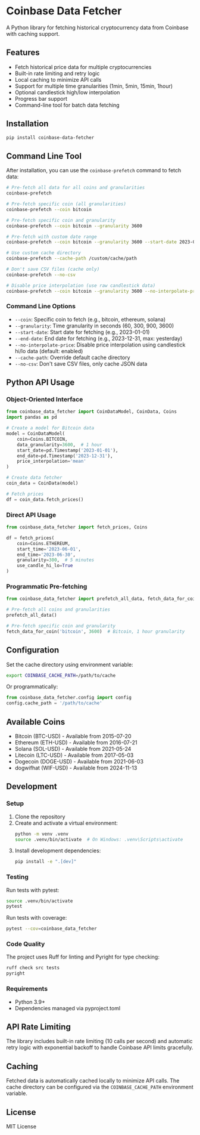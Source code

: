 # Coinbase Data Fetcher

A Python library for fetching historical cryptocurrency data from Coinbase with caching support.

## Features

- Fetch historical price data for multiple cryptocurrencies
- Built-in rate limiting and retry logic
- Local caching to minimize API calls
- Support for multiple time granularities (1min, 5min, 15min, 1hour)
- Optional candlestick high/low interpolation
- Progress bar support
- Command-line tool for batch data fetching

## Installation

```bash
pip install coinbase-data-fetcher
```

## Command Line Tool

After installation, you can use the `coinbase-prefetch` command to fetch data:

```bash
# Pre-fetch all data for all coins and granularities
coinbase-prefetch

# Pre-fetch specific coin (all granularities)
coinbase-prefetch --coin bitcoin

# Pre-fetch specific coin and granularity
coinbase-prefetch --coin bitcoin --granularity 3600

# Pre-fetch with custom date range
coinbase-prefetch --coin bitcoin --granularity 3600 --start-date 2023-01-01 --end-date 2023-12-31

# Use custom cache directory
coinbase-prefetch --cache-path /custom/cache/path

# Don't save CSV files (cache only)
coinbase-prefetch --no-csv

# Disable price interpolation (use raw candlestick data)
coinbase-prefetch --coin bitcoin --granularity 3600 --no-interpolate-price
```

### Command Line Options

- `--coin`: Specific coin to fetch (e.g., bitcoin, ethereum, solana)
- `--granularity`: Time granularity in seconds (60, 300, 900, 3600)
- `--start-date`: Start date for fetching (e.g., 2023-01-01)
- `--end-date`: End date for fetching (e.g., 2023-12-31, max: yesterday)
- `--no-interpolate-price`: Disable price interpolation using candlestick hi/lo data (default: enabled)
- `--cache-path`: Override default cache directory
- `--no-csv`: Don't save CSV files, only cache JSON data

## Python API Usage

### Object-Oriented Interface

```python
from coinbase_data_fetcher import CoinDataModel, CoinData, Coins
import pandas as pd

# Create a model for Bitcoin data
model = CoinDataModel(
    coin=Coins.BITCOIN,
    data_granularity=3600,  # 1 hour
    start_date=pd.Timestamp('2023-01-01'),
    end_date=pd.Timestamp('2023-12-31'),
    price_interpolation='mean'
)

# Create data fetcher
coin_data = CoinData(model)

# Fetch prices
df = coin_data.fetch_prices()
```

### Direct API Usage

```python
from coinbase_data_fetcher import fetch_prices, Coins

df = fetch_prices(
    coin=Coins.ETHEREUM,
    start_time='2023-06-01',
    end_time='2023-06-30',
    granularity=300,  # 5 minutes
    use_candle_hi_lo=True
)
```

### Programmatic Pre-fetching

```python
from coinbase_data_fetcher import prefetch_all_data, fetch_data_for_coin

# Pre-fetch all coins and granularities
prefetch_all_data()

# Pre-fetch specific coin and granularity
fetch_data_for_coin('bitcoin', 3600)  # Bitcoin, 1 hour granularity
```

## Configuration

Set the cache directory using environment variable:
```bash
export COINBASE_CACHE_PATH=/path/to/cache
```

Or programmatically:
```python
from coinbase_data_fetcher.config import config
config.cache_path = '/path/to/cache'
```

## Available Coins

- Bitcoin (BTC-USD) - Available from 2015-07-20
- Ethereum (ETH-USD) - Available from 2016-07-21
- Solana (SOL-USD) - Available from 2021-05-24
- Litecoin (LTC-USD) - Available from 2017-05-03
- Dogecoin (DOGE-USD) - Available from 2021-06-03
- dogwifhat (WIF-USD) - Available from 2024-11-13

## Development

### Setup

1. Clone the repository
2. Create and activate a virtual environment:
   ```bash
   python -m venv .venv
   source .venv/bin/activate  # On Windows: .venv\Scripts\activate
   ```
3. Install development dependencies:
   ```bash
   pip install -e ".[dev]"
   ```

### Testing

Run tests with pytest:
```bash
source .venv/bin/activate
pytest
```

Run tests with coverage:
```bash
pytest --cov=coinbase_data_fetcher
```

### Code Quality

The project uses Ruff for linting and Pyright for type checking:
```bash
ruff check src tests
pyright
```

### Requirements

- Python 3.9+
- Dependencies managed via pyproject.toml

## API Rate Limiting

The library includes built-in rate limiting (10 calls per second) and automatic retry logic with exponential backoff to handle Coinbase API limits gracefully.

## Caching

Fetched data is automatically cached locally to minimize API calls. The cache directory can be configured via the `COINBASE_CACHE_PATH` environment variable.

## License

MIT License